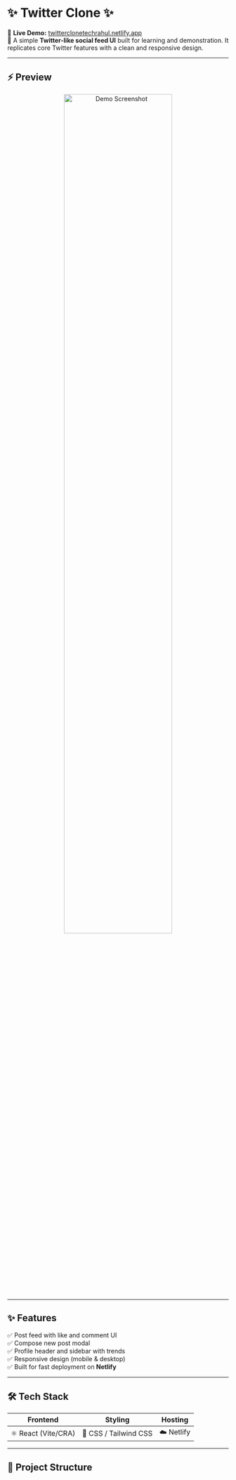 # ✨ Twitter Clone ✨

🔗 **Live Demo:** [twitterclonetechrahul.netlify.app](https://twitterclonetechrahul.netlify.app/)  
📌 A simple **Twitter-like social feed UI** built for learning and demonstration. It replicates core Twitter features with a clean and responsive design.

---

## ⚡ Preview
<p align="center">
  <img src="https://via.placeholder.com/600x350?text=Project+Demo+Screenshot" alt="Demo Screenshot" width="70%">
</p>

---

## ✨ Features
✅ Post feed with like and comment UI  
✅ Compose new post modal  
✅ Profile header and sidebar with trends  
✅ Responsive design (mobile & desktop)  
✅ Built for fast deployment on **Netlify**  

---

## 🛠️ Tech Stack
| Frontend | Styling | Hosting |
|----------|---------|---------|
| ⚛️ React (Vite/CRA) | 🎨 CSS / Tailwind CSS | ☁️ Netlify |

---

## 📂 Project Structure
